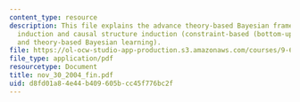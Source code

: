 ```yaml
---
content_type: resource
description: This file explains the advance theory-based Bayesian framework for property
  induction and causal structure induction (constraint-based (bottom-up) learning
  and theory-based Bayesian learning).
file: https://ol-ocw-studio-app-production.s3.amazonaws.com/courses/9-66j-computational-cognitive-science-fall-2004/d8fd01a84e44b409605bcc45f776bc2f_nov_30_2004_fin.pdf
file_type: application/pdf
resourcetype: Document
title: nov_30_2004_fin.pdf
uid: d8fd01a8-4e44-b409-605b-cc45f776bc2f
---
```


